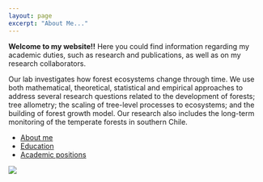 ```yaml
---
layout: page
excerpt: "About Me..."
---
```



**Welcome to my website!!** Here you could find information regarding my academic duties, such as research and publications, as well as on my research collaborators.

Our lab investigates how forest ecosystems change through time. We use both mathematical, theoretical, statistical and empirical approaches to address several research questions related to the development of forests; tree allometry; the scaling of tree-level processes to ecosystems; and the building of forest growth model. Our research also includes the long-term monitoring of the temperate forests in southern Chile.

* [About me](./about.md)
* [Education](./educa.md)
* [Academic positions](./appoint.md)


<!--- 
**Some of my older websites**
- [My old website](https://cseljatib.wixsite.com/biometria)
- [My old linux help](http://biometria.ufro.cl/myLinuxHelp/)
* [Mentoirs](./educa.md)
-->

![](images/chacai01.jpg)
